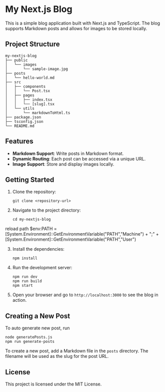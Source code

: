 # My Next.js Blog

This is a simple blog application built with Next.js and TypeScript. The blog supports Markdown posts and allows for images to be stored locally.

## Project Structure

```
my-nextjs-blog
├── public
│   └── images
│       └── sample-image.jpg
├── posts
│   └── hello-world.md
├── src
│   ├── components
│   │   └── Post.tsx
│   ├── pages
│   │   ├── index.tsx
│   │   └── [slug].tsx
│   └── utils
│       └── markdownToHtml.ts
├── package.json
├── tsconfig.json
└── README.md
```

## Features

- **Markdown Support**: Write posts in Markdown format.
- **Dynamic Routing**: Each post can be accessed via a unique URL.
- **Image Support**: Store and display images locally.

## Getting Started

1. Clone the repository:
   ```
   git clone <repository-url>
   ```

2. Navigate to the project directory:
   ```
   cd my-nextjs-blog
   ```


reload path
$env:PATH = [System.Environment]::GetEnvironmentVariable("PATH","Machine") + ";" + [System.Environment]::GetEnvironmentVariable("PATH","User")



3. Install the dependencies:
   ```
   npm install
   ```

4. Run the development server:
   ```
   npm run dev
   npm run build
   npm start
   ```

5. Open your browser and go to `http://localhost:3000` to see the blog in action.

## Creating a New Post

To auto generate new post, run
```
node generatePosts.js
npm run generate-posts
```

To create a new post, add a Markdown file in the `posts` directory. The filename will be used as the slug for the post URL.

## License

This project is licensed under the MIT License.